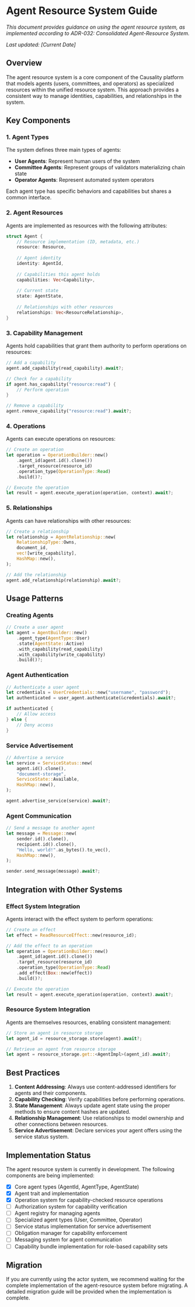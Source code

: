 # Agent Resource System Guide

*This document provides guidance on using the agent resource system, as implemented according to ADR-032: Consolidated Agent-Resource System.*

*Last updated: [Current Date]*

## Overview

The agent resource system is a core component of the Causality platform that models agents (users, committees, and operators) as specialized resources within the unified resource system. This approach provides a consistent way to manage identities, capabilities, and relationships in the system.

## Key Components

### 1. Agent Types

The system defines three main types of agents:

- **User Agents**: Represent human users of the system
- **Committee Agents**: Represent groups of validators materializing chain state
- **Operator Agents**: Represent automated system operators

Each agent type has specific behaviors and capabilities but shares a common interface.

### 2. Agent Resources

Agents are implemented as resources with the following attributes:

```rust
struct Agent {
    // Resource implementation (ID, metadata, etc.)
    resource: Resource,
    
    // Agent identity
    identity: AgentId,
    
    // Capabilities this agent holds
    capabilities: Vec<Capability>,
    
    // Current state
    state: AgentState,
    
    // Relationships with other resources
    relationships: Vec<ResourceRelationship>,
}
```

### 3. Capability Management

Agents hold capabilities that grant them authority to perform operations on resources:

```rust
// Add a capability
agent.add_capability(read_capability).await?;

// Check for a capability
if agent.has_capability("resource:read") {
    // Perform operation
}

// Remove a capability
agent.remove_capability("resource:read").await?;
```

### 4. Operations

Agents can execute operations on resources:

```rust
// Create an operation
let operation = OperationBuilder::new()
    .agent_id(agent.id().clone())
    .target_resource(resource_id)
    .operation_type(OperationType::Read)
    .build()?;

// Execute the operation
let result = agent.execute_operation(operation, context).await?;
```

### 5. Relationships

Agents can have relationships with other resources:

```rust
// Create a relationship
let relationship = AgentRelationship::new(
    RelationshipType::Owns,
    document_id,
    vec![write_capability],
    HashMap::new(),
);

// Add the relationship
agent.add_relationship(relationship).await?;
```

## Usage Patterns

### Creating Agents

```rust
// Create a user agent
let agent = AgentBuilder::new()
    .agent_type(AgentType::User)
    .state(AgentState::Active)
    .with_capability(read_capability)
    .with_capability(write_capability)
    .build()?;
```

### Agent Authentication

```rust
// Authenticate a user agent
let credentials = UserCredentials::new("username", "password");
let authenticated = user_agent.authenticate(&credentials).await?;

if authenticated {
    // Allow access
} else {
    // Deny access
}
```

### Service Advertisement

```rust
// Advertise a service
let service = ServiceStatus::new(
    agent.id().clone(), 
    "document-storage",
    ServiceState::Available,
    HashMap::new(),
);

agent.advertise_service(service).await?;
```

### Agent Communication

```rust
// Send a message to another agent
let message = Message::new(
    sender.id().clone(),
    recipient.id().clone(),
    "Hello, world!".as_bytes().to_vec(),
    HashMap::new(),
);

sender.send_message(message).await?;
```

## Integration with Other Systems

### Effect System Integration

Agents interact with the effect system to perform operations:

```rust
// Create an effect
let effect = ReadResourceEffect::new(resource_id);

// Add the effect to an operation
let operation = OperationBuilder::new()
    .agent_id(agent.id().clone())
    .target_resource(resource_id)
    .operation_type(OperationType::Read)
    .add_effect(Box::new(effect))
    .build()?;

// Execute the operation
let result = agent.execute_operation(operation, context).await?;
```

### Resource System Integration

Agents are themselves resources, enabling consistent management:

```rust
// Store an agent in resource storage
let agent_id = resource_storage.store(agent).await?;

// Retrieve an agent from resource storage
let agent = resource_storage.get::<AgentImpl>(agent_id).await?;
```

## Best Practices

1. **Content Addressing**: Always use content-addressed identifiers for agents and their components.
2. **Capability Checking**: Verify capabilities before performing operations.
3. **State Management**: Always update agent state using the proper methods to ensure content hashes are updated.
4. **Relationship Management**: Use relationships to model ownership and other connections between resources.
5. **Service Advertisement**: Declare services your agent offers using the service status system.

## Implementation Status

The agent resource system is currently in development. The following components are being implemented:

- [x] Core agent types (AgentId, AgentType, AgentState)
- [x] Agent trait and implementation
- [x] Operation system for capability-checked resource operations
- [ ] Authorization system for capability verification
- [ ] Agent registry for managing agents
- [ ] Specialized agent types (User, Committee, Operator)
- [ ] Service status implementation for service advertisement
- [ ] Obligation manager for capability enforcement
- [ ] Messaging system for agent communication
- [ ] Capability bundle implementation for role-based capability sets

## Migration

If you are currently using the actor system, we recommend waiting for the complete implementation of the agent-resource system before migrating. A detailed migration guide will be provided when the implementation is complete. 